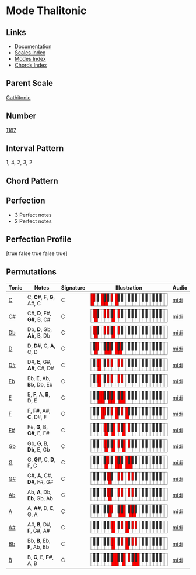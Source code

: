 # Mode Thalitonic

## Links

- [Documentation](README.md)
- [Scales Index](Scales.md)
- [Modes Index](Modes.md)
- [Chords Index](Chords.md)

## Parent Scale

[Gathitonic](ScaleGathitonic.md)

## Number

[1187](https://ianring.com/musictheory/scales/1187)

## Interval Pattern

1, 4, 2, 3, 2

## Chord Pattern



## Perfection

- 3 Perfect notes
- 2 Perfect notes

## Perfection Profile

[true false true false true]

## Permutations

| Tonic | Notes | Signature | Illustration | Audio |
|-------|-------|-----------|--------------|-------|
| [C](ModeCNaturalThalitonic.md) | C, **C#**, F, **G**, A#, C | C | ![CNaturalThalitonic](ModeCNaturalThalitonic.png) | [midi](https://github.com/edipermadi/music/blob/main/docs/ModeCNaturalThalitonic.mid?raw=true) |
| [C#](ModeCSharpThalitonic.md) | C#, **D**, F#, **G#**, B, C# | C | ![CSharpThalitonic](ModeCSharpThalitonic.png) | [midi](https://github.com/edipermadi/music/blob/main/docs/ModeCSharpThalitonic.mid?raw=true) |
| [Db](ModeDFlatThalitonic.md) | Db, **D**, Gb, **Ab**, B, Db | C | ![DFlatThalitonic](ModeDFlatThalitonic.png) | [midi](https://github.com/edipermadi/music/blob/main/docs/ModeDFlatThalitonic.mid?raw=true) |
| [D](ModeDNaturalThalitonic.md) | D, **D#**, G, **A**, C, D | C | ![DNaturalThalitonic](ModeDNaturalThalitonic.png) | [midi](https://github.com/edipermadi/music/blob/main/docs/ModeDNaturalThalitonic.mid?raw=true) |
| [D#](ModeDSharpThalitonic.md) | D#, **E**, G#, **A#**, C#, D# | C | ![DSharpThalitonic](ModeDSharpThalitonic.png) | [midi](https://github.com/edipermadi/music/blob/main/docs/ModeDSharpThalitonic.mid?raw=true) |
| [Eb](ModeEFlatThalitonic.md) | Eb, **E**, Ab, **Bb**, Db, Eb | C | ![EFlatThalitonic](ModeEFlatThalitonic.png) | [midi](https://github.com/edipermadi/music/blob/main/docs/ModeEFlatThalitonic.mid?raw=true) |
| [E](ModeENaturalThalitonic.md) | E, **F**, A, **B**, D, E | C | ![ENaturalThalitonic](ModeENaturalThalitonic.png) | [midi](https://github.com/edipermadi/music/blob/main/docs/ModeENaturalThalitonic.mid?raw=true) |
| [F](ModeFNaturalThalitonic.md) | F, **F#**, A#, **C**, D#, F | C | ![FNaturalThalitonic](ModeFNaturalThalitonic.png) | [midi](https://github.com/edipermadi/music/blob/main/docs/ModeFNaturalThalitonic.mid?raw=true) |
| [F#](ModeFSharpThalitonic.md) | F#, **G**, B, **C#**, E, F# | C | ![FSharpThalitonic](ModeFSharpThalitonic.png) | [midi](https://github.com/edipermadi/music/blob/main/docs/ModeFSharpThalitonic.mid?raw=true) |
| [Gb](ModeGFlatThalitonic.md) | Gb, **G**, B, **Db**, E, Gb | C | ![GFlatThalitonic](ModeGFlatThalitonic.png) | [midi](https://github.com/edipermadi/music/blob/main/docs/ModeGFlatThalitonic.mid?raw=true) |
| [G](ModeGNaturalThalitonic.md) | G, **G#**, C, **D**, F, G | C | ![GNaturalThalitonic](ModeGNaturalThalitonic.png) | [midi](https://github.com/edipermadi/music/blob/main/docs/ModeGNaturalThalitonic.mid?raw=true) |
| [G#](ModeGSharpThalitonic.md) | G#, **A**, C#, **D#**, F#, G# | C | ![GSharpThalitonic](ModeGSharpThalitonic.png) | [midi](https://github.com/edipermadi/music/blob/main/docs/ModeGSharpThalitonic.mid?raw=true) |
| [Ab](ModeAFlatThalitonic.md) | Ab, **A**, Db, **Eb**, Gb, Ab | C | ![AFlatThalitonic](ModeAFlatThalitonic.png) | [midi](https://github.com/edipermadi/music/blob/main/docs/ModeAFlatThalitonic.mid?raw=true) |
| [A](ModeANaturalThalitonic.md) | A, **A#**, D, **E**, G, A | C | ![ANaturalThalitonic](ModeANaturalThalitonic.png) | [midi](https://github.com/edipermadi/music/blob/main/docs/ModeANaturalThalitonic.mid?raw=true) |
| [A#](ModeASharpThalitonic.md) | A#, **B**, D#, **F**, G#, A# | C | ![ASharpThalitonic](ModeASharpThalitonic.png) | [midi](https://github.com/edipermadi/music/blob/main/docs/ModeASharpThalitonic.mid?raw=true) |
| [Bb](ModeBFlatThalitonic.md) | Bb, **B**, Eb, **F**, Ab, Bb | C | ![BFlatThalitonic](ModeBFlatThalitonic.png) | [midi](https://github.com/edipermadi/music/blob/main/docs/ModeBFlatThalitonic.mid?raw=true) |
| [B](ModeBNaturalThalitonic.md) | B, **C**, E, **F#**, A, B | C | ![BNaturalThalitonic](ModeBNaturalThalitonic.png) | [midi](https://github.com/edipermadi/music/blob/main/docs/ModeBNaturalThalitonic.mid?raw=true) |
